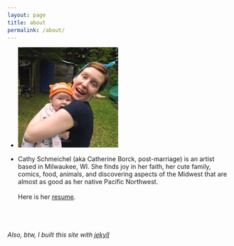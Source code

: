 ```yaml
---
layout: page
title: about
permalink: /about/
---
```


<ul class="yeah">
<li class="tight"><img src="/img/aboot.jpg" /></li>
<li class="tight"><p>Cathy Schmeichel (aka Catherine Borck, post-marriage) is an artist based in Milwaukee, WI. She finds joy in her faith, her cute family, comics, food, animals, and discovering aspects of the Midwest that are almost as good as her native Pacific Northwest.
<br/><br/>
Here is her <a href="../resume/">resume</a>.
</p></li>
</ul>
<!--<ul>
	<li><a href="../resume/">resume</a></li>
	<li><a href="mailto:{{ site.email }}">email</a></li>
	<li><a href="https://twitter.com/cattheless">twitter</a></li>
	<li><a href="https://catherinetheless.tumblr.com">tumblr</a></li>
	<li><a href="https://instagram.com/cattheless">instagram</a></li>
</ul>-->
<br/><br/>
<h6>Also, btw, I built this site with <a href="https://jekyllrb.com">jekyll</a> </h6>
